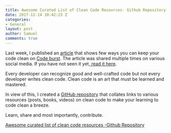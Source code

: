 ```yaml
---
title: Awesome Curated List of Clean Code Resources- Github Repository
date: 2017-12-14 10:42:23 Z
categories:
- General
layout: post
author: Samuel
comments: true
---
```


Last week, I published an [article](https://codeburst.io/keeping-your-code-clean-d30bcffd1a10) that shows few ways you can keep your code clean on [Code burst](https://codeburst.io). The article was shared multiple times on various social media. If you have not seen it yet,[ read it here](https://codeburst.io/keeping-your-code-clean-d30bcffd1a10).

Every developer can recognize good and well-crafted code but not every developer writes clean code. Clean code is an art that must be learned and mastered.

In view of this, I created a [GitHub repository](https://github.com/abiodunjames/Awesome-Clean-Code-Resources) that collates links to various resources (posts, books, videos) on clean code to make your learning to code clean a breeze.

Learn, share and most importantly, contribute.

[Awesome curated list of clean code resources -Github Repository](https://github.com/abiodunjames/Awesome-Clean-Code-Resources)

 
